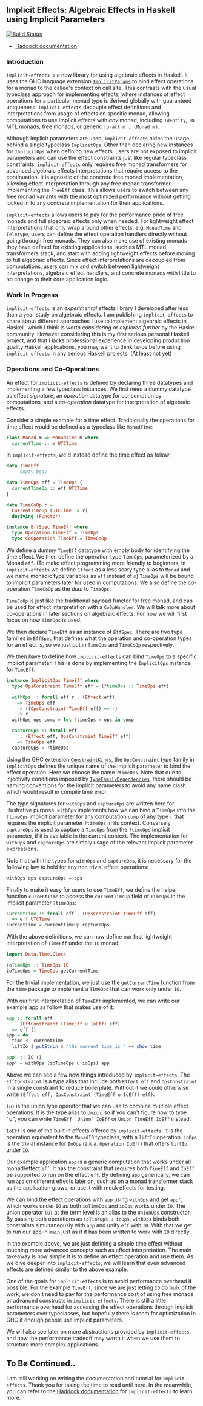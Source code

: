 ## Implicit Effects: Algebraic Effects in Haskell using Implicit Parameters

[![Build Status](https://travis-ci.org/maybevoid/implicit-effects.svg?branch=master)](https://travis-ci.org/maybevoid/implicit-effects)

  - [Haddock documentation](https://maybevoid.com/implicit-effects-haddock/)

### Introduction

`implicit-effects` is a new library for using algebraic effects in Haskell.
It uses the GHC language extension
[`ImplicitParams`](https://downloads.haskell.org/~ghc/latest/docs/html/users_guide/glasgow_exts.html#extension-ImplicitParams)
to bind effect operations for a monad to the callee's context on call site.
This contrasts with the usual typeclass approach for implementing effects,
where instances of effect operations for a particular monad type is derived
globally with guaranteed uniqueness. `implicit-effects` decouple effect definitions
and interpretations from usage of effects on specific monad, allowing computations
to use implicit effects with _any_ monad, including `Identity`, `IO`, MTL monads,
free monads, or generic `forall m . (Monad m)`.

Although implicit parameters are used, `implicit-effects` hides the usage behind
a single typeclass `ImplicitOps`. Other than declaring new instances for
`ImplicitOps` when defining new effects, users are not exposed to implicit
parameters and can use the effect constraints just like regular typeclass
constraints. `implicit-effects` only requires free monad transformers for
advanced algebraic effects interpretations that require access to the
continuation. It is agnostic of the concrete free monad implementation,
allowing effect interpretation through any free monad transformer implementing
the `FreeEff` class. This allows users to switch between any free monad
variants with the most optimized performance without getting locked in to
any concrete implementation for their applications.

`implicit-effects` allows users to pay for the performance price of free
monads and full algebraic effects only when needed. For lightweight effect
interpretations that only wrap around other effects, e.g. `MonadTime` and
`Teletype`, users can define the effect operation handlers directly without
going through free monads. They can also make use of existing monads they
have defined for existing applications, such as MTL monad transformers stack,
and start with adding lightweight effects before moving to full algebraic
effects. Since effect interpretations are decoupled from computations, users
can mix and switch between lightweight interpretations, algebraic effect
handlers, and concrete monads with little to no change to their core
application logic.


### Work In Progress

`implicit-effects` is an _experimental_ effects library I developed after less
than a year study on algebraic effects. I am publishing `implicit-effects` to
share about different approaches I use to implement algebraic effects in
Haskell, which I think is worth _considering_ or _explored further_ by the
Haskell community. However considering this is my first serious personal Haskell
project, and that I lacks professional experience in developing production
quality Haskell applications, you may want to think twice before using
`implicit-effects` in any serious Haskell projects. (At least not yet)

### Operations and Co-Operations

An effect for `implicit-effects` is defined by declaring three datatypes and
implementing a few typeclass instances. We first need a dummy datatype as
effect _signature_, an _operation_ datatype for consumption by computations,
and a _co-operation_ datatype for interpretation of algebraic effects.

Consider a simple example for a time effect. Traditionally the operations for
time effect would be defined as a typeclass like `MonadTime`:

```haskell
class Monad m => MonadTime m where
  currentTime :: m UTCTime
```

In `implicit-effects`, we'd instead define the time effect as follow:

```haskell
data TimeEff
  -- empty body

data TimeOps eff = TimeOps {
  currentTimeOp :: eff UTCTime
}

data TimeCoOp r =
  CurrentTimeOp (UTCTime -> r)
  deriving (Functor)

instance EffSpec TimeEff where
  type Operation TimeEff = TimeOps
  type CoOperation TimeEff = TimeCoOp
```

We define a dummy `TimeEff` datatype with empty body for identifying the time
effect. We then define the operation type `TimeOps`, parameterized by a Monad
`eff`. (To make effect programming more friendly to beginners, in
`implicit-effects` we define `Effect` as a less scary type alias to `Monad` and
we name monadic type variables as `eff` instead of `m`) `TimeOps` will be bound
to implicit parameters later for used in computations. We also define the
co-operation `TimeCoOp` as the _dual_ to `TimeOps`.

`TimeCoOp` is just like the traditional payload functor for free monad, and can
be used for effect interpretation with a `CoOpHandler`. We will talk more about
co-operations in later sections on algebraic effects. For now we will first
focus on how `TimeOps` is used.

We then declare `TimeEff` as an instance of `EffSpec`. There are two type
families in `EffSpec` that defines what the operation and co-operation types
for an effect is, so we just put in `TimeOps` and `TimeCoOp` respectively.

We then have to define how `implicit-effects` can bind `TimeOps` to a specific
implicit parameter. This is done by implementing the `ImplicitOps` instance for
`TimeEff`:

```haskell
instance ImplicitOps TimeEff where
  type OpsConstraint TimeEff eff = (?timeOps :: TimeOps eff)

  withOps :: forall eff r . (Effect eff)
    => TimeOps eff
    -> ((OpsConstraint TimeEff eff) => r)
    -> r
  withOps ops comp = let ?timeOps = ops in comp

  captureOps :: forall eff
     . (Effect eff, OpsConstraint TimeEff eff)
    => TimeOps eff
  captureOps = ?timeOps
```

Using the GHC extension
[`ConstraintKinds`](https://downloads.haskell.org/~ghc/latest/docs/html/users_guide/glasgow_exts.html#extension-ConstraintKinds),
the `OpsConstraint` type family in `ImplicitOps` defines the unique name of the
implicit parameter to bind the effect operation. Here we choose the name
`?timeOps`. Note that due to injectivity conditions imposed by
[`TypeFamilyDependencies`](https://downloads.haskell.org/~ghc/latest/docs/html/users_guide/glasgow_exts.html#injective-type-families),
there should be naming conventions for the implicit parameters to avoid any
name clash which would result in compile time error.

The type signatures for `withOps` and `captureOps` are written here for
illustrative purpose. `withOps` implements how we can bind a `TimeOps` into
the `?timeOps` implicit parameter for any computation `comp` of any type `r`
that requires the implicit parameter `?timeOps` in its context. Conversely
`captureOps` is used to capture a `TimeOps` from the `?timeOps` implicit
parameter, if it is available in the current context. The implementation
for `withOps` and `captureOps` are simply usage of the relevant implicit
parameter expressions.

Note that with the types for `withOps` and `captureOps`, it is necessary for
the following law to hold for any non trivial effect operations:

```haskell
withOps ops captureOps = ops
```

Finally to make it easy for users to use `TimeEff`, we define the helper
function `currentTime` to access the `currentTimeOp` field of `TimeOps`
in the implicit parameter `?timeOps`:

```haskell
currentTime :: forall eff . (OpsConstraint TimeEff eff)
  => eff UTCTime
currentTime = currentTimeOp captureOps
```

With the above definitions, we can now define our first lightweight
interpretation of `TimeEff` under the `IO` monad:

```haskell
import Data.Time.Clock

ioTimeOps :: TimeOps IO
ioTimeOps = TimeOps getCurrentTime
```

For the trivial implementation, we just use the `getCurrentTime` function
from the `time` package to implement a `TimeOps` that can work only under
`IO`.

With our first interpretation of `TimeEff` implemented, we can write our
example app as follow that makes use of it:

```haskell
app :: forall eff
   . (EffConstraint (TimeEff ∪ IoEff) eff)
  => eff ()
app = do
  time <- currentTime
  liftIo $ putStrLn $ "the current time is " ++ show time

app' :: IO ()
app' = withOps (ioTimeOps ∪ ioOps) app
```

Above we can see a few new things introduced by `implicit-effects`. The
`EffConstraint` is a type alias that include both `Effect eff` and
`OpsConstraint` in a single constraint to reduce boilerplate. Without
it we could otherwise write
`(Effect eff, OpsConstraint (TimeEff ∪ IoEff) eff)`.

`(∪)` is the union type operator that we can use to combine multiple effect
operations. It is the type alias to `Union`, so if you can't figure how to
type "∪", you can write ``TimeEff `Union` IoEff`` or `Union TimeEff IoEff`
instead.

`IoEff` is one of the built in effects offered by `implicit-effects`. It
is the operation equivalent to the `MonadIO` typeclass, with a `liftIo`
operation. `ioOps` is the trivial instance for `IoOps`
(a.k.a. `Operation IoEff`) that offers `liftIo` under `IO`.

Our example application `app` is a generic computation that works under all
monad/effect `eff`. It has the constraint that requires both `TimeEff` and
`IoEff` be supported to run on the effect `eff`. By defining `app` generically,
we can run `app` on different effects later on, such as on a monad transformer
stack as the application grows, or use it with mock effects for testing.

We can bind the effect operations with `app` using `withOps` and get `app'`,
which works under `IO` as both `ioTimeOps` and `ioOps` works under `IO`. The
union operator `(∪)` at the term level is an alias to the `UnionOps`
constructor. By passing both operations as `ioTimeOps ∪ ioOps`, `withOps`
binds both constraints simultaneously with `app` and unify `eff` with `IO`.
With that we get to run our app in `main` just as if it has been written
to work with `IO` directly.

In the example above, we are just defining a simple time effect without
touching more advanced concepts such as effect interpretation. The main
takeaway is how simple it is to define an effect operation and use them.
As we dive deeper into `implicit-effects`, we will learn that even advanced
effects are defined similar to the above example.

One of the goals for `implicit-effects` is to avoid performance overhead
if possible. For the example `TimeEff`, since we are just letting `IO` do
bulk of the work, we don't need to pay for the performance cost of using
free monads or advanced constructs in `implicit-effects`. There is still
a little performance overhead for accessing the effect operations through
implicit parameters over typeclasses, but hopefully there is room for
optimization in GHC if enough people use implicit parameters.

We will also see later on more abstractions provided by `implicit-effects`,
and how the performance tradeoff may worth it when we use them to structure
more complex applications.

## To Be Continued..

I am still working on writing the documentation and tutorial for
`implicit-effects`. Thank you for taking the time to read until here.
In the meanwhile, you can refer to the
[Haddock documentation](https://maybevoid.com/implicit-effects-haddock/)
for `implicit-effects` to learn more.